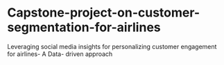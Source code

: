 # Capstone-project-on-customer-segmentation-for-airlines
Leveraging social media insights for personalizing customer engagement for airlines- A Data- driven approach
